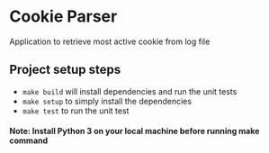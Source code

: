 # Cookie Parser
Application to retrieve most active cookie from log file

## Project setup steps
- `make build` will install dependencies and run the unit tests
- `make setup` to simply install the dependencies
- `make test` to run the unit test

#### Note: Install Python 3 on your local machine before running make command